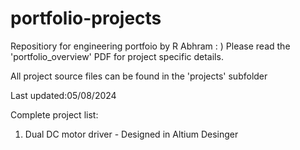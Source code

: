 # portfolio-projects
Repositiory for engineering portfoio by R Abhram : )
Please read the 'portfolio_overview' PDF for project specific details.

All project source files can be found in the 'projects' subfolder

Last updated:05/08/2024

Complete project list:
1) Dual DC motor driver - Designed in Altium Desinger 

